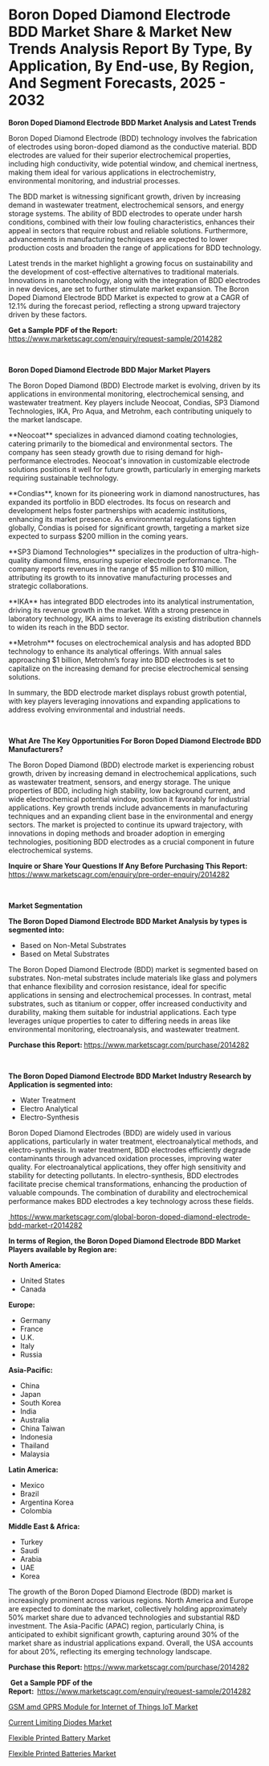 <p><h1>Boron Doped Diamond Electrode BDD Market Share & Market New Trends Analysis Report By Type, By Application, By End-use, By Region, And Segment Forecasts, 2025 - 2032</h1></p><p><strong>Boron Doped Diamond Electrode BDD Market Analysis and Latest Trends</strong></p>
<p><p>Boron Doped Diamond Electrode (BDD) technology involves the fabrication of electrodes using boron-doped diamond as the conductive material. BDD electrodes are valued for their superior electrochemical properties, including high conductivity, wide potential window, and chemical inertness, making them ideal for various applications in electrochemistry, environmental monitoring, and industrial processes.</p><p>The BDD market is witnessing significant growth, driven by increasing demand in wastewater treatment, electrochemical sensors, and energy storage systems. The ability of BDD electrodes to operate under harsh conditions, combined with their low fouling characteristics, enhances their appeal in sectors that require robust and reliable solutions. Furthermore, advancements in manufacturing techniques are expected to lower production costs and broaden the range of applications for BDD technology.</p><p>Latest trends in the market highlight a growing focus on sustainability and the development of cost-effective alternatives to traditional materials. Innovations in nanotechnology, along with the integration of BDD electrodes in new devices, are set to further stimulate market expansion. The Boron Doped Diamond Electrode BDD Market is expected to grow at a CAGR of 12.1% during the forecast period, reflecting a strong upward trajectory driven by these factors.</p></p>
<p><strong>Get a Sample PDF of the Report:&nbsp;</strong> <a href="https://www.marketscagr.com/enquiry/request-sample/2014282?utm_campaign=1848&utm_medium=2&utm_source=Github&utm_content=ia&utm_term=29032025&utm_id=boron-doped-diamond-electrode-bdd">https://www.marketscagr.com/enquiry/request-sample/2014282</a></p>
<p>&nbsp;</p>
<p><strong>Boron Doped Diamond Electrode BDD Major Market Players</strong></p>
<p><p>The Boron Doped Diamond (BDD) Electrode market is evolving, driven by its applications in environmental monitoring, electrochemical sensing, and wastewater treatment. Key players include Neocoat, Condias, SP3 Diamond Technologies, IKA, Pro Aqua, and Metrohm, each contributing uniquely to the market landscape.</p><p>**Neocoat** specializes in advanced diamond coating technologies, catering primarily to the biomedical and environmental sectors. The company has seen steady growth due to rising demand for high-performance electrodes. Neocoat's innovation in customizable electrode solutions positions it well for future growth, particularly in emerging markets requiring sustainable technology.</p><p>**Condias**, known for its pioneering work in diamond nanostructures, has expanded its portfolio in BDD electrodes. Its focus on research and development helps foster partnerships with academic institutions, enhancing its market presence. As environmental regulations tighten globally, Condias is poised for significant growth, targeting a market size expected to surpass $200 million in the coming years.</p><p>**SP3 Diamond Technologies** specializes in the production of ultra-high-quality diamond films, ensuring superior electrode performance. The company reports revenues in the range of $5 million to $10 million, attributing its growth to its innovative manufacturing processes and strategic collaborations.</p><p>**IKA** has integrated BDD electrodes into its analytical instrumentation, driving its revenue growth in the market. With a strong presence in laboratory technology, IKA aims to leverage its existing distribution channels to widen its reach in the BDD sector.</p><p>**Metrohm** focuses on electrochemical analysis and has adopted BDD technology to enhance its analytical offerings. With annual sales approaching $1 billion, Metrohm’s foray into BDD electrodes is set to capitalize on the increasing demand for precise electrochemical sensing solutions.</p><p>In summary, the BDD electrode market displays robust growth potential, with key players leveraging innovations and expanding applications to address evolving environmental and industrial needs.</p></p>
<p>&nbsp;</p>
<p><strong>What Are The Key Opportunities For Boron Doped Diamond Electrode BDD Manufacturers?</strong></p>
<p><p>The Boron Doped Diamond (BDD) electrode market is experiencing robust growth, driven by increasing demand in electrochemical applications, such as wastewater treatment, sensors, and energy storage. The unique properties of BDD, including high stability, low background current, and wide electrochemical potential window, position it favorably for industrial applications. Key growth trends include advancements in manufacturing techniques and an expanding client base in the environmental and energy sectors. The market is projected to continue its upward trajectory, with innovations in doping methods and broader adoption in emerging technologies, positioning BDD electrodes as a crucial component in future electrochemical systems.</p></p>
<p><strong>Inquire or Share Your Questions If Any Before Purchasing This Report:</strong> <a href="https://www.marketscagr.com/enquiry/pre-order-enquiry/2014282?utm_campaign=1848&utm_medium=2&utm_source=Github&utm_content=ia&utm_term=29032025&utm_id=boron-doped-diamond-electrode-bdd">https://www.marketscagr.com/enquiry/pre-order-enquiry/2014282</a></p>
<p>&nbsp;</p>
<p><strong>Market Segmentation</strong></p>
<p><strong>The Boron Doped Diamond Electrode BDD Market Analysis by types is segmented into:</strong></p>
<p><ul><li>Based on Non-Metal Substrates</li><li>Based on Metal Substrates</li></ul></p>
<p><p>The Boron Doped Diamond Electrode (BDD) market is segmented based on substrates. Non-metal substrates include materials like glass and polymers that enhance flexibility and corrosion resistance, ideal for specific applications in sensing and electrochemical processes. In contrast, metal substrates, such as titanium or copper, offer increased conductivity and durability, making them suitable for industrial applications. Each type leverages unique properties to cater to differing needs in areas like environmental monitoring, electroanalysis, and wastewater treatment.</p></p>
<p><strong>Purchase this Report:&nbsp;</strong><a href="https://www.marketscagr.com/purchase/2014282?utm_campaign=1848&utm_medium=2&utm_source=Github&utm_content=ia&utm_term=29032025&utm_id=boron-doped-diamond-electrode-bdd">https://www.marketscagr.com/purchase/2014282</a></p>
<p>&nbsp;</p>
<p><strong>The Boron Doped Diamond Electrode BDD Market Industry Research by Application is segmented into:</strong></p>
<p><ul><li>Water Treatment</li><li>Electro Analytical</li><li>Electro-Synthesis</li></ul></p>
<p><p>Boron Doped Diamond Electrodes (BDD) are widely used in various applications, particularly in water treatment, electroanalytical methods, and electro-synthesis. In water treatment, BDD electrodes efficiently degrade contaminants through advanced oxidation processes, improving water quality. For electroanalytical applications, they offer high sensitivity and stability for detecting pollutants. In electro-synthesis, BDD electrodes facilitate precise chemical transformations, enhancing the production of valuable compounds. The combination of durability and electrochemical performance makes BDD electrodes a key technology across these fields.</p></p>
<p><a href="https://www.marketscagr.com/global-boron-doped-diamond-electrode-bdd-market-r2014282?utm_campaign=1848&utm_medium=2&utm_source=Github&utm_content=ia&utm_term=29032025&utm_id=boron-doped-diamond-electrode-bdd">&nbsp;https://www.marketscagr.com/global-boron-doped-diamond-electrode-bdd-market-r2014282</a></p>
<p><strong>In terms of Region, the Boron Doped Diamond Electrode BDD Market Players available by Region are:</strong></p>
<p>
    <p> <strong> North America: </strong>
        <ul>
            <li>United States</li>
            <li>Canada</li>
        </ul>
        </p> 
    <p> <strong> Europe: </strong>
        <ul>
            <li>Germany</li>
            <li>France</li>
            <li>U.K.</li>
            <li>Italy</li>
            <li>Russia</li>
        </ul>
        </p> 
    <p> <strong> Asia-Pacific: </strong>
        <ul>
            <li>China</li>
            <li>Japan</li>
            <li>South Korea</li>
            <li>India</li>
            <li>Australia</li>
            <li>China Taiwan</li>
            <li>Indonesia</li>
            <li>Thailand</li>
            <li>Malaysia</li>
        </ul>
        </p> 
    <p> <strong> Latin America: </strong>
        <ul>
            <li>Mexico</li>
            <li>Brazil</li>
            <li>Argentina Korea</li>
            <li>Colombia</li>
        </ul>
        </p> 
    <p> <strong> Middle East & Africa: </strong>
        <ul>
            <li>Turkey</li>
            <li>Saudi</li>
            <li>Arabia</li>
            <li>UAE</li>
            <li>Korea</li>
        </ul>
    </p>
    </p>
<p><p>The growth of the Boron Doped Diamond Electrode (BDD) market is increasingly prominent across various regions. North America and Europe are expected to dominate the market, collectively holding approximately 50% market share due to advanced technologies and substantial R&D investment. The Asia-Pacific (APAC) region, particularly China, is anticipated to exhibit significant growth, capturing around 30% of the market share as industrial applications expand. Overall, the USA accounts for about 20%, reflecting its emerging technology landscape.</p></p>
<p><strong>Purchase this Report: </strong><a href="https://www.marketscagr.com/purchase/2014282?utm_campaign=1848&utm_medium=2&utm_source=Github&utm_content=ia&utm_term=29032025&utm_id=boron-doped-diamond-electrode-bdd">https://www.marketscagr.com/purchase/2014282</a></p>
<p>&nbsp;<strong>Get a Sample PDF of the Report:&nbsp;&nbsp;</strong><a href="https://www.marketscagr.com/enquiry/request-sample/2014282?utm_campaign=1848&utm_medium=2&utm_source=Github&utm_content=ia&utm_term=29032025&utm_id=boron-doped-diamond-electrode-bdd">https://www.marketscagr.com/enquiry/request-sample/2014282</a></p>
<p><strong></strong></p>
<p><p><a href="https://github.com/WillieWoodard/Market-Research-Report-List-7/blob/main/gsm-amd-gprs-module-for-internet-of-things-iot-market.md?utm_campaign=1848&utm_medium=2&utm_source=Github&utm_content=ia&utm_term=29032025&utm_id=boron-doped-diamond-electrode-bdd">GSM amd GPRS Module for Internet of Things IoT Market</a></p><p><a href="https://github.com/marloy8/Market-Research-Report-List-7/blob/main/current-limiting-diodes-market.md?utm_campaign=1848&utm_medium=2&utm_source=Github&utm_content=ia&utm_term=29032025&utm_id=boron-doped-diamond-electrode-bdd">Current Limiting Diodes Market</a></p><p><a href="https://github.com/leolamarnal9/Market-Research-Report-List-1/blob/main/flexible-printed-battery-market.md?utm_campaign=1848&utm_medium=2&utm_source=Github&utm_content=ia&utm_term=29032025&utm_id=boron-doped-diamond-electrode-bdd">Flexible Printed Battery Market</a></p><p><a href="https://github.com/matotwipff14/Market-Research-Report-List-1/blob/main/flexible-printed-batteries-market.md?utm_campaign=1848&utm_medium=2&utm_source=Github&utm_content=ia&utm_term=29032025&utm_id=boron-doped-diamond-electrode-bdd">Flexible Printed Batteries Market</a></p></p>